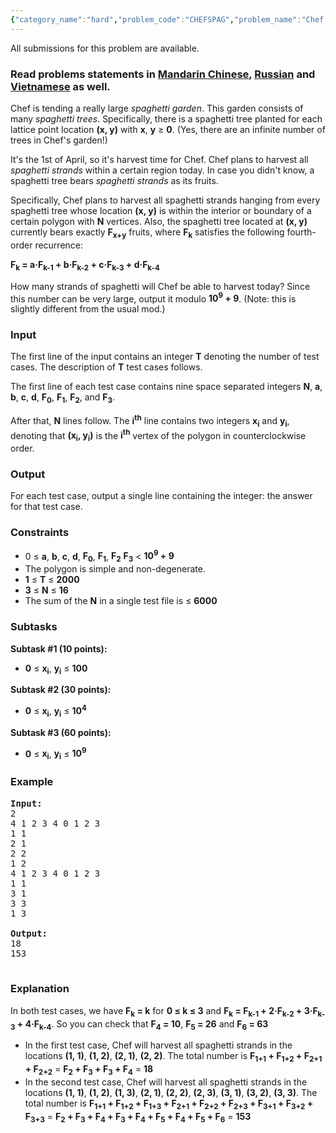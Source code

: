 ```yaml
---
{"category_name":"hard","problem_code":"CHEFSPAG","problem_name":"Chef has a Spaghetti Garden","languages_supported":{"0":"ADA","1":"ASM","2":"BASH","3":"BF","4":"C","5":"C99 strict","6":"CAML","7":"CLOJ","8":"CLPS","9":"CPP 4.3.2","10":"CPP 4.9.2","11":"CPP14","12":"CS2","13":"D","14":"ERL","15":"FORT","16":"FS","17":"GO","18":"HASK","19":"ICK","20":"ICON","21":"JAVA","22":"JS","23":"LISP clisp","24":"LISP sbcl","25":"LUA","26":"NEM","27":"NICE","28":"NODEJS","29":"PAS fpc","30":"PAS gpc","31":"PERL","32":"PERL6","33":"PHP","34":"PIKE","35":"PRLG","36":"PYPY","37":"PYTH","38":"PYTH 3.4","39":"RUBY","40":"SCALA","41":"SCM chicken","42":"SCM guile","43":"SCM qobi","44":"ST","45":"TCL","46":"TEXT","47":"WSPC"},"max_timelimit":9,"source_sizelimit":50000,"problem_author":"kevinsogo","problem_tester":"dpraveen","date_added":"14-07-2015","tags":{"0":"kevinsogo"},"time":{"view_start_date":1473931800,"submit_start_date":1473931800,"visible_start_date":1473931800,"end_date":1735669800},"layout":"problem"}
---
```

<span class="solution-visible-txt">All submissions for this problem are available.</span><h3> Read problems statements in <a target="_blank" href="http://www.codechef.com/download/translated/SEPT16/mandarin/CHEFSPAG.pdf">Mandarin Chinese</a>, <a target="_blank" href="http://www.codechef.com/download/translated/SEPT16/russian/CHEFSPAG.pdf">Russian</a> and <a target="_blank" href="http://www.codechef.com/download/translated/SEPT16/vietnamese/CHEFSPAG.pdf">Vietnamese</a> as well.</h3>

<p>Chef is tending a really large <i>spaghetti garden</i>. This garden consists of many <i>spaghetti trees</i>. Specifically, there is a spaghetti tree planted for each lattice point location <b>(x, y)</b> with <b>x</b>, <b>y</b> ≥ <b>0</b>. (Yes, there are an infinite number of trees in Chef's garden!)</p>

<p>It's the 1st of April, so it's harvest time for Chef. Chef plans to harvest all <i>spaghetti strands</i> within a certain region today. In case you didn't know, a spaghetti tree bears <i>spaghetti strands</i> as its fruits.</p>

<p>Specifically, Chef plans to harvest all spaghetti strands hanging from every spaghetti tree whose location <b>(x, y)</b> is within the interior or boundary of a certain polygon with <b>N</b> vertices. Also, the spaghetti tree located at <b>(x, y)</b> currently bears exactly <b>F<sub>x+y</sub></b> fruits, where <b>F<sub>k</sub></b> satisfies the following fourth-order recurrence:</p>

<p><b>F<sub>k</sub> = a·F<sub>k-1</sub> + b·F<sub>k-2</sub> + c·F<sub>k-3</sub> + d·F<sub>k-4</sub></b></p>

<p>How many strands of spaghetti will Chef be able to harvest today? Since this number can be very large, output it modulo <b>10<sup>9</sup> + 9</b>. (Note: this is slightly different from the usual mod.)</p>


<h3>Input</h3>
<p>The first line of the input contains an integer <b>T</b> denoting the number of test cases. The description of <b>T</b> test cases follows.</p>
<p>The first line of each test case contains nine space separated integers <b>N</b>, <b>a</b>, <b>b</b>, <b>c</b>, <b>d</b>, <b>F<sub>0</sub></b>, <b>F<sub>1</sub></b>, <b>F<sub>2</sub></b>, and <b>F<sub>3</sub></b>.</p>
<p>After that, <b>N</b> lines follow. The <b>i<sup>th</sup></b> line contains two integers  <b>x<sub>i</sub></b> and <b>y<sub>i</sub></b>, denoting that <b>(x<sub>i</sub>, y<sub>i</sub>)</b> is the <b>i<sup>th</sup></b> vertex of the polygon in counterclockwise order.</p>


<h3>Output</h3>
<p>For each test case, output a single line containing the integer: the answer for that test case.</p>


<h3>Constraints</h3>
<ul>
<li>0 ≤ <b>a</b>, <b>b</b>, <b>c</b>, <b>d</b>, <b>F<sub>0</sub></b>, <b>F<sub>1</sub></b>, <b>F<sub>2</sub></b> <b>F<sub>3</sub></b> &lt; <b>10<sup>9</sup> + 9</b></li>
<li>The polygon is simple and non-degenerate.</li>
<li><b>1</b> ≤ <b>T</b> ≤ <b>2000</b></li>
<li><b>3</b> ≤ <b>N</b> ≤ <b>16</b></li>
<li>The sum of the <b>N</b> in a single test file is ≤ <b>6000</b></li>
</ul>

<h3>Subtasks</h3>
<b>Subtask #1 (10 points):</b>
<ul>
<li><b>0</b> ≤ <b>x<sub>i</sub></b>, <b>y<sub>i</sub></b> ≤ <b>100</b></li>
</ul> 
<p></p>
<b>Subtask #2 (30 points):</b>
<ul>
<li><b>0</b> ≤ <b>x<sub>i</sub></b>, <b>y<sub>i</sub></b> ≤ <b>10<sup>4</sup></b></li>
</ul> 
<p></p>
<b>Subtask #3 (60 points):</b>
<ul>
<li><b>0</b> ≤ <b>x<sub>i</sub></b>, <b>y<sub>i</sub></b> ≤ <b>10<sup>9</sup></b></li>
</ul> 
<p></p>


<h3>Example</h3>
<pre><b>Input:</b>
<tt>2
4 1 2 3 4 0 1 2 3
1 1
2 1
2 2
1 2
4 1 2 3 4 0 1 2 3
1 1
3 1
3 3
1 3
</tt>
<b>Output:</b>
<tt>18
153
</tt>
</pre>

<h3>Explanation</h3>
<p>In both test cases, we have <b>F<sub>k</sub> = k</b> for <b>0 ≤ k ≤ 3</b> and <b>F<sub>k</sub> = F<sub>k-1</sub> + 2·F<sub>k-2</sub> + 3·F<sub>k-3</sub> + 4·F<sub>k-4</sub></b>. So you can check that <b>F<sub>4</sub> = 10</b>, <b>F<sub>5</sub> = 26</b> and <b>F<sub>6</sub> = 63</b></p>
<ul>
<li>In the first test case, Chef will harvest all spaghetti strands in the locations <b>(1, 1)</b>, <b>(1, 2)</b>, <b>(2, 1)</b>, <b>(2, 2)</b>.
The total number is
<b>F<sub>1+1</sub> + F<sub>1+2</sub> + F<sub>2+1</sub> + F<sub>2+2</sub></b> =
<b>F<sub>2</sub> + F<sub>3</sub> + F<sub>3</sub> + F<sub>4</sub></b> =
<b>18</b></li>
<li>In the second test case, Chef will harvest all spaghetti strands in the locations <b>(1, 1)</b>, <b>(1, 2)</b>, <b>(1, 3)</b>, <b>(2, 1)</b>, <b>(2, 2)</b>, <b>(2, 3)</b>, <b>(3, 1)</b>, <b>(3, 2)</b>, <b>(3, 3)</b>.
The total number is
<b>F<sub>1+1</sub> + F<sub>1+2</sub> + F<sub>1+3</sub> + F<sub>2+1</sub> + F<sub>2+2</sub> + F<sub>2+3</sub> + F<sub>3+1</sub> + F<sub>3+2</sub> + F<sub>3+3</sub></b> =
<b>F<sub>2</sub> + F<sub>3</sub> + F<sub>4</sub> + F<sub>3</sub> + F<sub>4</sub> + F<sub>5</sub> + F<sub>4</sub> + F<sub>5</sub> + F<sub>6</sub></b> =
<b>153</b></li>
</ul>
